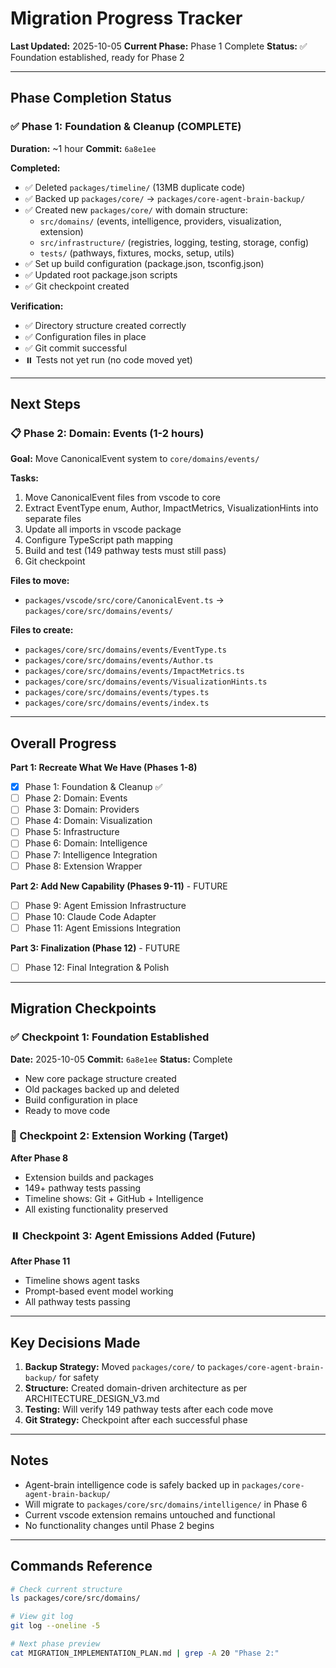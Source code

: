 # Migration Progress Tracker

**Last Updated:** 2025-10-05
**Current Phase:** Phase 1 Complete
**Status:** ✅ Foundation established, ready for Phase 2

---

## Phase Completion Status

### ✅ Phase 1: Foundation & Cleanup (COMPLETE)
**Duration:** ~1 hour
**Commit:** `6a8e1ee`

**Completed:**
- ✅ Deleted `packages/timeline/` (13MB duplicate code)
- ✅ Backed up `packages/core/` → `packages/core-agent-brain-backup/`
- ✅ Created new `packages/core/` with domain structure:
  - `src/domains/` (events, intelligence, providers, visualization, extension)
  - `src/infrastructure/` (registries, logging, testing, storage, config)
  - `tests/` (pathways, fixtures, mocks, setup, utils)
- ✅ Set up build configuration (package.json, tsconfig.json)
- ✅ Updated root package.json scripts
- ✅ Git checkpoint created

**Verification:**
- ✅ Directory structure created correctly
- ✅ Configuration files in place
- ✅ Git commit successful
- ⏸️ Tests not yet run (no code moved yet)

---

## Next Steps

### 📋 Phase 2: Domain: Events (1-2 hours)
**Goal:** Move CanonicalEvent system to `core/domains/events/`

**Tasks:**
1. Move CanonicalEvent files from vscode to core
2. Extract EventType enum, Author, ImpactMetrics, VisualizationHints into separate files
3. Update all imports in vscode package
4. Configure TypeScript path mapping
5. Build and test (149 pathway tests must still pass)
6. Git checkpoint

**Files to move:**
- `packages/vscode/src/core/CanonicalEvent.ts` → `packages/core/src/domains/events/`

**Files to create:**
- `packages/core/src/domains/events/EventType.ts`
- `packages/core/src/domains/events/Author.ts`
- `packages/core/src/domains/events/ImpactMetrics.ts`
- `packages/core/src/domains/events/VisualizationHints.ts`
- `packages/core/src/domains/events/types.ts`
- `packages/core/src/domains/events/index.ts`

---

## Overall Progress

**Part 1: Recreate What We Have (Phases 1-8)**
- [x] Phase 1: Foundation & Cleanup ✅
- [ ] Phase 2: Domain: Events
- [ ] Phase 3: Domain: Providers
- [ ] Phase 4: Domain: Visualization
- [ ] Phase 5: Infrastructure
- [ ] Phase 6: Domain: Intelligence
- [ ] Phase 7: Intelligence Integration
- [ ] Phase 8: Extension Wrapper

**Part 2: Add New Capability (Phases 9-11)** - FUTURE
- [ ] Phase 9: Agent Emission Infrastructure
- [ ] Phase 10: Claude Code Adapter
- [ ] Phase 11: Agent Emissions Integration

**Part 3: Finalization (Phase 12)** - FUTURE
- [ ] Phase 12: Final Integration & Polish

---

## Migration Checkpoints

### ✅ Checkpoint 1: Foundation Established
**Date:** 2025-10-05
**Commit:** `6a8e1ee`
**Status:** Complete

- New core package structure created
- Old packages backed up and deleted
- Build configuration in place
- Ready to move code

### 🔄 Checkpoint 2: Extension Working (Target)
**After Phase 8**
- Extension builds and packages
- 149+ pathway tests passing
- Timeline shows: Git + GitHub + Intelligence
- All existing functionality preserved

### ⏸️ Checkpoint 3: Agent Emissions Added (Future)
**After Phase 11**
- Timeline shows agent tasks
- Prompt-based event model working
- All pathway tests passing

---

## Key Decisions Made

1. **Backup Strategy:** Moved `packages/core/` to `packages/core-agent-brain-backup/` for safety
2. **Structure:** Created domain-driven architecture as per ARCHITECTURE_DESIGN_V3.md
3. **Testing:** Will verify 149 pathway tests after each code move
4. **Git Strategy:** Checkpoint after each successful phase

---

## Notes

- Agent-brain intelligence code is safely backed up in `packages/core-agent-brain-backup/`
- Will migrate to `packages/core/src/domains/intelligence/` in Phase 6
- Current vscode extension remains untouched and functional
- No functionality changes until Phase 2 begins

---

## Commands Reference

```bash
# Check current structure
ls packages/core/src/domains/

# View git log
git log --oneline -5

# Next phase preview
cat MIGRATION_IMPLEMENTATION_PLAN.md | grep -A 20 "Phase 2:"
```
